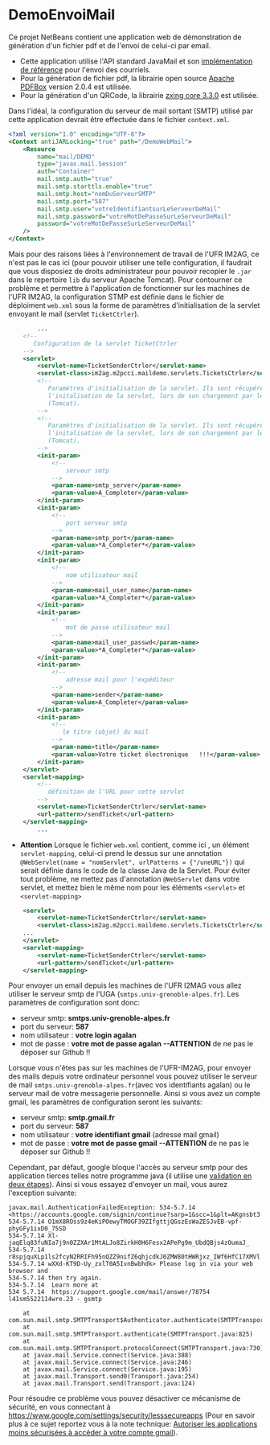 # DemoEnvoiMail

Ce projet NetBeans contient une application web de démonstration de génération d'un fichier pdf et de l'envoi de celui-ci par email.

* Cette application utilise l'API standard JavaMail et son [implémentation de référence](https://java.net/projects/javamail/pages/Home) pour l'envoi des courriels. 
* Pour la génération de fichier pdf, la librairie open source [Apache PDFBox](https://pdfbox.apache.org/index.html) version 2.0.4 est utilisée. 
* Pour la génération d'un QRCode, la librairie [zxing core 3.3.0](https://github.com/zxing/zxing) est utilisée.

Dans l'idéal, la configuration du serveur de mail sortant (SMTP) utilisé par cette application devrait être effectuée dans le fichier `context.xml`. 
```xml
<?xml version="1.0" encoding="UTF-8"?>
<Context antiJARLocking="true" path="/DemoWebMail">
    <Resource 
        name="mail/DEMO"
        type="javax.mail.Session"
        auth="Container" 
        mail.smtp.auth="true"
        mail.smtp.starttls.enable="true"
        mail.smtp.host="nomDuServeurSMTP"
        mail.smtp.port="587"
        mail.smtp.user="votreIdentifiantsurLeServeurDeMail"
        mail.smtp.password="votreMotDePasseSurLeServeurDeMail"
        password="votreMotDePasseSurLeServeurDeMail"
    />
</Context>
```
Mais pour des raisons liées à l'environnement de travail de l'UFR IM2AG, ce n'est pas le cas ici (pour pouvoir utiliser une telle configuration, il faudrait que vous disposiez de droits administrateur pour pouvoir recopier le `.jar` dans le repertoire `lib` du serveur Apache Tomcat). Pour contourner ce problème et permettre à l'application de fonctionner sur les machines de l'UFR IM2AG, 
la configuration STMP est définie dans le fichier de déploiment `web.xml` sous la forme de paramètres d'initialisation de la servlet envoyant le mail (servlet `TicketCtrler`).
```xml
        ...
    <!--
       Configuration de la servlet TicketCtrler
    -->
    <servlet>
        <servlet-name>TicketSenderCtrler</servlet-name>
        <servlet-class>im2ag.m2pcci.maildemo.servlets.TicketsCtrler</servlet-class>
        <!--
           Paramètres d'initialisation de la servlet. Ils sont récupérés à 
           l'initalisation de la servlet, lors de son chargement par le container
           (Tomcat).
        -->
        <!--
           Paramètres d'initialisation de la servlet. Ils sont récupérés à 
           l'initalisation de la servlet, lors de son chargement par le container
           (Tomcat).
        -->
        <init-param>
            <!--    
                serveur smtp  
            -->
            <param-name>smtp_server</param-name>
            <param-value>A_Completer</param-value>
        </init-param>
        <init-param>
            <!--    
                port serveur smtp  
            -->
            <param-name>smtp_port</param-name>
            <param-value>*A_Completer*</param-value>
        </init-param>
        <init-param>
            <!--    
                nom utilisateur mail 
            -->
            <param-name>mail_user_name</param-name>
            <param-value>*A_Completer*</param-value>
        </init-param>
        <init-param>
            <!--    
                mot de passe utilisateur mail  
            -->
            <param-name>mail_user_passwd</param-name>
            <param-value>*A_Completer*</param-value>
        </init-param>
        <init-param>
            <!--    
                adresse mail pour l'expéditeur 
            -->
            <param-name>sender</param-name>
            <param-value>A_Completer</param-value>
        </init-param>
        <init-param>
            <!--
               le titre (objet) du mail
            -->
            <param-name>title</param-name>
            <param-value>Votre ticket électronique   !!!</param-value>
        </init-param>
    </servlet>
    <servlet-mapping>
        <!--
           définition de l'URL pour cette servlet
        -->
        <servlet-name>TicketSenderCtrler</servlet-name>
        <url-pattern>/sendTicket</url-pattern>
    </servlet-mapping>
        ...
 ```
 
* **Attention** Lorsque le fichier `web.xml` contient, comme ici , un élément `servlet-mapping`, celui-ci prend le dessus sur une annotation `@WebServlet(name = "nomServlet", urlPatterns = {"/uneURL"})` qui serait définie dans le code de la classe Java de la Servlet. Pour éviter tout problème, ne mettez pas d'annotation `@WebServlet` dans votre servlet, et mettez bien le même nom pour les  éléments `<servlet>` et `<servlet-mapping>`

```xml
    <servlet>
        <servlet-name>TicketSenderCtrler</servlet-name>
        <servlet-class>im2ag.m2pcci.maildemo.servlets.TicketsCtrler</servlet-class>
	...
    </servlet>
    <servlet-mapping>
        <servlet-name>TicketSenderCtrler</servlet-name>
        <url-pattern>/sendTicket</url-pattern>
    </servlet-mapping>
```

Pour envoyer un email depuis les machines de l'UFR I2MAG vous allez utiliser le serveur smtp de l'UGA (`smtps.univ-grenoble-alpes.fr`).
Les paramètres de configuration sont donc:

* serveur smtp: **smtps.univ-grenoble-alpes.fr**
* port du serveur: **587**
* nom utilisateur : **votre login agalan**
* mot de passe : **votre mot de passe agalan**  **--ATTENTION** de ne pas le déposer sur Github !!


Lorsque vous n'êtes pas sur les machines de l'UFR-IM2AG, pour envoyer des mails depuis votre ordinateur personnel vous pouvez utiliser le serveur de mail `smtps.univ-grenoble-alpes.fr`(avec vos identifiants agalan) ou le serveur mail de votre messagerie personnelle. Ainsi si vous avez un compte gmail, les paramètres de configuration seront les suivants:

* serveur smtp: **smtp.gmail.fr**
* port du serveur: **587**
* nom utilisateur : **votre identifiant gmail**   (adresse mail gmail)
* mot de passe : **votre mot de passe gmail**  **--ATTENTION** de ne pas le déposer sur Github !!

Cependant, par défaut, google bloque l'accès au serveur smtp pour des application tierces telles notre programme java (il utilise une [validation en deux étapes](https://www.google.fr/intl/fr/landing/2step/#tab=how-it-works)). Ainsi si vous essayez d'envoyer un mail, vous aurez l'exception suivante:

```
javax.mail.AuthenticationFailedException: 534-5.7.14 <https://accounts.google.com/signin/continue?sarp=1&scc=1&plt=AKgnsbt3
534-5.7.14 O1mX8ROss9z4eKiPOewyTMOGF39ZIfgttjQGszEsWaZESJvEB-vpf-phyGFy1ixD0_75SD
534-5.7.14 Xl-jaqElq83fuNIa7j9n0ZZXAr1MtALJo8ZirkH0H6Fesx2APePg9m_UbdQBjs4zOumaJ_
534-5.7.14 r8spjquXLp1ls2fcyN2RRIFh95nQZZ9nifZ6qhjcdkJ0ZMW80tHWRjxz_IWf6HfC17XMVl
534-5.7.14 wXXd-KT9D-Uy_zxlT0A5IvnBwbhdk> Please log in via your web browser and
534-5.7.14 then try again.
534-5.7.14  Learn more at
534 5.7.14  https://support.google.com/mail/answer/78754 l41sm5522114wre.23 - gsmtp

	at com.sun.mail.smtp.SMTPTransport$Authenticator.authenticate(SMTPTransport.java:914)
	at com.sun.mail.smtp.SMTPTransport.authenticate(SMTPTransport.java:825)
	at com.sun.mail.smtp.SMTPTransport.protocolConnect(SMTPTransport.java:730)
	at javax.mail.Service.connect(Service.java:388)
	at javax.mail.Service.connect(Service.java:246)
	at javax.mail.Service.connect(Service.java:195)
	at javax.mail.Transport.send0(Transport.java:254)
	at javax.mail.Transport.send(Transport.java:124)
```

Pour résoudre ce problème vous pouvez désactiver ce mécanisme de sécurité, en vous connectant à https://www.google.com/settings/security/lesssecureapps (Pour en savoir plus à ce sujet reportez vous à la note technique: [Autoriser les applications moins sécurisées à accéder à votre compte gmail](https://support.google.com/accounts/answer/6010255?hl=fr)). 


